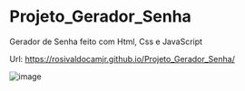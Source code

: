 # Projeto_Gerador_Senha
Gerador de Senha feito com Html, Css e JavaScript

Url: https://rosivaldocamjr.github.io/Projeto_Gerador_Senha/

![image](https://user-images.githubusercontent.com/91435382/157525821-6c907479-fd0f-4647-b99f-bf8f18667af1.png)
